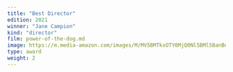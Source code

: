```yaml
---
title: "Best Director"
edition: 2021
winner: "Jane Campion"
kind: "director"
film: power-of-the-dog.md
image: https://m.media-amazon.com/images/M/MV5BMTkxOTY0MjQ0Nl5BMl5BanBnXkFtZTcwNTcxMDQ4Mg@@._V1_FMjpg_UX604_.jpg
type: award
weight: 2
---
```


